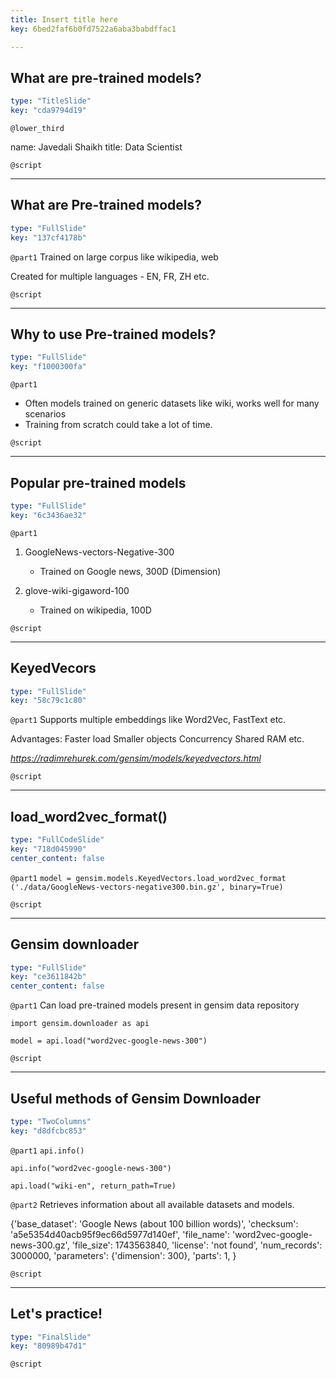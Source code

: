 ```yaml
---
title: Insert title here
key: 6bed2faf6b0fd7522a6aba3babdffac1

---
```

## What are pre-trained models?

```yaml
type: "TitleSlide"
key: "cda9794d19"
```

`@lower_third`

name: Javedali Shaikh
title: Data Scientist


`@script`



---
## What are Pre-trained models?

```yaml
type: "FullSlide"
key: "137cf4178b"
```

`@part1`
Trained on large corpus like wikipedia, web                            

Created for multiple languages - EN, FR, ZH etc.


`@script`



---
## Why to use Pre-trained models?

```yaml
type: "FullSlide"
key: "f1000300fa"
```

`@part1`
- Often models trained on generic datasets like wiki, works well for many scenarios
- Training from scratch could take a lot of time.


`@script`



---
## Popular pre-trained models

```yaml
type: "FullSlide"
key: "6c3436ae32"
```

`@part1`
1. GoogleNews-vectors-Negative-300 

      - Trained on Google news, 300D (Dimension)

2. glove-wiki-gigaword-100

      - Trained on wikipedia, 100D


`@script`



---
## KeyedVecors

```yaml
type: "FullSlide"
key: "58c79c1c80"
```

`@part1`
Supports multiple embeddings like Word2Vec, FastText etc.

Advantages:
Faster load
Smaller objects
Concurrency
Shared RAM
etc.

_https://radimrehurek.com/gensim/models/keyedvectors.html_


`@script`



---
## load_word2vec_format()

```yaml
type: "FullCodeSlide"
key: "718d045990"
center_content: false
```

`@part1`
`model = gensim.models.KeyedVectors.load_word2vec_format
         ('./data/GoogleNews-vectors-negative300.bin.gz', binary=True)`


`@script`



---
## Gensim downloader

```yaml
type: "FullSlide"
key: "ce3611842b"
center_content: false
```

`@part1`
Can load pre-trained models present in gensim data repository

`import gensim.downloader as api`

`model = api.load("word2vec-google-news-300")`


`@script`



---
## Useful methods of Gensim Downloader

```yaml
type: "TwoColumns"
key: "d8dfcbc853"
```

`@part1`
`api.info()`

`api.info("word2vec-google-news-300")`

`api.load("wiki-en", return_path=True)`


`@part2`
Retrieves information about all available datasets and models.

{'base_dataset': 'Google News (about 100 billion words)',
 'checksum': 'a5e5354d40acb95f9ec66d5977d140ef',
 'file_name': 'word2vec-google-news-300.gz',
 'file_size': 1743563840,
 'license': 'not found',
 'num_records': 3000000,
 'parameters': {'dimension': 300},
 'parts': 1,
}


`@script`



---
## Let's practice!

```yaml
type: "FinalSlide"
key: "80989b47d1"
```

`@script`


